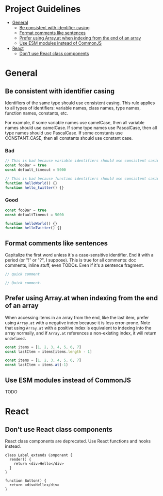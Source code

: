 # Project Guidelines <!-- omit from toc -->

- [General](#general)
  - [Be consistent with identifier casing](#be-consistent-with-identifier-casing)
  - [Format comments like sentences](#format-comments-like-sentences)
  - [Prefer using Array.at when indexing from the end of an array](#prefer-using-arrayat-when-indexing-from-the-end-of-an-array)
  - [Use ESM modules instead of CommonJS](#use-esm-modules-instead-of-commonjs)
- [React](#react)
  - [Don't use React class components](#dont-use-react-class-components)

# General

## Be consistent with identifier casing

Identifiers of the same type should use consistent casing. This rule applies to all types of identifiers: variable names, class names, type names, function names, constants, etc.

For example, if some variable names use camelCase, then all variable names should use camelCase. If some type names use PascalCase, then all type names should use PascalCase. If some constants use CONSTANT_CASE, then all constants should use constant case.

### Bad

```ts (bad)
// This is bad because variable identifiers should use consistent casing.
const fooBar = true
const default_timeout = 5000

// This is bad because function identifiers should use consistent casing.
function helloWorld() {}
function hello_twitter() {}
```

### Good

```ts (good)
const fooBar = true
const defaultTimeout = 5000

function helloWorld() {}
function helloTwitter() {}
```

## Format comments like sentences

Capitalize the first word unless it's a case-sensitive identifier. End it with a period (or "!" or "?", I suppose). This is true for all comments: doc comments, inline stuff, even TODOs. Even if it's a sentence fragment.

```ts (bad)
// quick comment
```

```ts (good)
// Quick comment.
```

## Prefer using Array.at when indexing from the end of an array

When accessing items in an array from the end, like the last item, prefer using `Array.at` with a negative index because it is less error-prone. Note that using `Array.at` with a positive index is equivalent to indexing into the array normally, and if `Array.at` references a non-existing index, it will return `undefined`.

```ts (bad)
const items = [1, 2, 3, 4, 5, 6, 7]
const lastItem = items[items.length - 1]
```

```ts (good)
const items = [1, 2, 3, 4, 5, 6, 7]
const lastItem = items.at(-1)
```

## Use ESM modules instead of CommonJS

TODO

# React

## Don't use React class components

React class components are deprecated. Use React functions and hooks instead.

```tsx (bad)
class Label extends Component {
  render() {
    return <div>Hello</div>
  }
}
```

```tsx (good)
function Button() {
  return <div>Hello</div>
}
```
